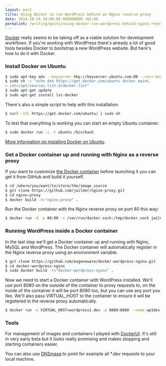 ```yaml
---
layout: post
title: Using Docker to run WordPress behind an Nginx reverse proxy
date: 2014-10-24 14:00:00.000000000 +02:00
permalink: /writing/posts/using-docker-run-wordpress-behind-nginx-reverse-proxy/
---
```

<a href="https://www.docker.com/">Docker</a> really seems to be taking off as a viable solution for development workflows. If you're working with WordPress there's already a lot of good tools besides Docker to bootstrap a new WordPress website. But here's how to do it with Docker.

<!-- more -->

### Install Docker on Ubuntu

```bash
$ sudo apt-key adv --keyserver hkp://keyserver.ubuntu.com:80 --recv-keys 36A1D7869245C8950F966E92D8576A8BA88D21E9
$ sudo sh -c "echo deb https://get.docker.com/ubuntu docker main\
> /etc/apt/sources.list.d/docker.list"
$ sudo apt-get update
$ sudo apt-get install lxc-docker
```

There's also a simple script to help with this installation:

```bash
$ curl -sSL https://get.docker.com/ubuntu/ | sudo sh
```

To test that everything is working you can start an empty Ubuntu container:

```bash
$ sudo docker run -i -t ubuntu /bin/bash
```

<a href="https://docs.docker.com/installation/ubuntulinux/">More information on installing Docker on Ubuntu</a>.

### Get a Docker container up and running with Nginx as a reverse proxy

If you want to customize <a href="https://github.com/jwilder/nginx-proxy">the Docker container</a> before launching it you can get it from GitHub and build it yourself.

```bash
$ cd /where/you/want/to/store/the/image_source
$ git clone https://github.com/jwilder/nginx-proxy.git
$ cd nginx-proxy
$ docker build -t="nginx-proxy" .
```

Run the Docker container with the Nginx reverse proxy on port 80 this way:

```bash
$ docker run -d -p 80:80 -v /var/run/docker.sock:/tmp/docker.sock jwilder/nginx-proxy
```

### Running WordPress inside a Docker container

In the last step we'll get a Docker container up and running with Nginx, MySQL and WordPress. The Docker container will automatically register in the Nginx reverse proxy using an environment variable.

```bash
$ git clone https://github.com/eugeneware/docker-wordpress-nginx.git
$ cd docker-wordpress-nginx
$ sudo docker build -t="docker-wordpress-nginx" .
```

Now we need to start a Docker container with WordPress installed. We'll use port 8080 on the outside of the container to proxy requests to, on the inside of the container it will be port 8080 too, but you can use any port you like. We'll also pass VIRTUAL_HOST to the container to ensure it will be registered in the reverse proxy automatically.

```bash
$ docker run -e VIRTUAL_HOST=wordpress1.dev -p 8080:8080 --name wp1dev -d docker-wordpress-nginx
```

### Tools

For management of images and containers I played with <a href="https://github.com/crosbymichael/dockerui">DockerUI</a>. It's still in very early beta but it looks really promising and makes stopping and starting containers easier.

You can also use <a href="http://passingcuriosity.com/2013/dnsmasq-dev-osx/">DNSmasq</a> to point for example all *.dev requests to your local machine.
